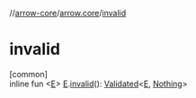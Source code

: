 //[arrow-core](../../index.md)/[arrow.core](index.md)/[invalid](invalid.md)

# invalid

[common]\
inline fun &lt;[E](invalid.md)&gt; [E](invalid.md).[invalid](invalid.md)(): [Validated](-validated/index.md)&lt;[E](invalid.md), [Nothing](https://kotlinlang.org/api/latest/jvm/stdlib/kotlin/-nothing/index.html)&gt;

